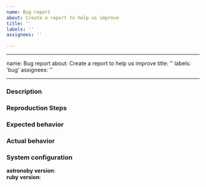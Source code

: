 ```yaml
---
name: Bug report
about: Create a report to help us improve
title: ''
labels: ''
assignees: ''

---
```


---
name: Bug report
about: Create a report to help us improve
title: ''
labels: 'bug'
assignees: ''

---

<!-- By contributing to this project, you agree to follow the Code
of Conduct: https://github.com/rhannequin/astronoby/blob/main/CODE_OF_CONDUCT.md -->

### Description

<!-- A clear and concise description of what the bug is. -->

### Reproduction Steps

<!-- Steps for others to reproduce the bug. Be as specific as possible. A
reproduction script or link to a sample application that demonstrates the
problem are especially helpful. -->

### Expected behavior

<!-- What you expected to happen. -->

### Actual behavior

<!-- What happened instead. -->

### System configuration
**astronoby version**:  
**ruby version**:
